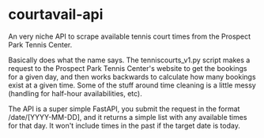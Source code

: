# courtavail-api
An very niche API to scrape available tennis court times from the Prospect Park Tennis Center. 

Basically does what the name says. The tenniscourts_v1.py script makes a request to the Prospect Park Tennis Center's website to get the bookings for a given day, and then works backwards to calculate how many bookings exist at a given time. Some of the stuff around time cleaning is a little messy (handling for half-hour availabilities, etc).

The API is a super simple FastAPI, you submit the request in the format /date/[YYYY-MM-DD], and it returns a simple list with any available times for that day. It won't include times in the past if the target date is today.
